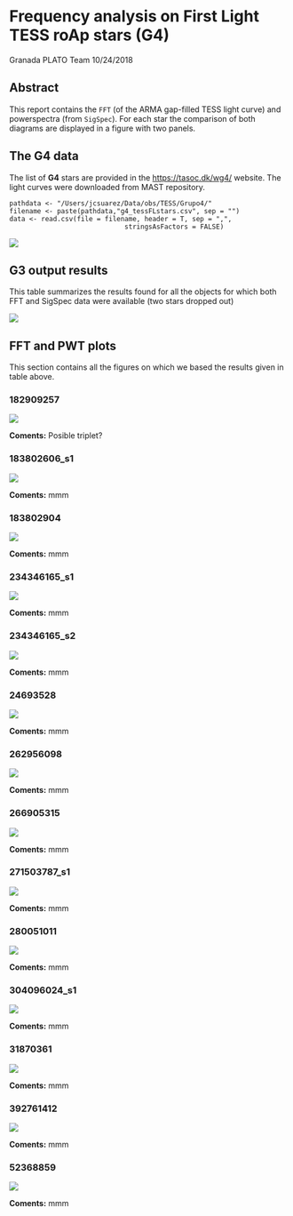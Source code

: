 Frequency analysis on First Light TESS roAp stars (G4)
================
Granada PLATO Team
10/24/2018


## Abstract

This report contains the `FFT` (of the ARMA gap-filled TESS light curve) and 
powerspectra (from `SigSpec`).
For each star the comparison of both diagrams are displayed in a figure with 
two panels.

## The G4 data

The list of **G4** stars are provided in the <https://tasoc.dk/wg4/> website. 
The light curves were downloaded from MAST repository.


```{r g4 data}
pathdata <- "/Users/jcsuarez/Data/obs/TESS/Grupo4/"
filename <- paste(pathdata,"g4_tessFLstars.csv", sep = "")
data <- read.csv(file = filename, header = T, sep = ",", 
                             stringsAsFactors = FALSE)
```

![](FiguresG3/g4data_ini.png)


## G3 output results

This table summarizes the results found for all the objects for which both FFT and SigSpec
data were available (two stars dropped out)

![](FiguresG3/g4_results.png)

## FFT and PWT plots 

This section contains all the figures on which we based the results given in table above.

### 182909257

![](FiguresG3/182909257.dat.png)

**Coments:** Posible triplet? 

### 183802606_s1

![](FiguresG3/183802606_s1.dat.png)

**Coments:** mmm

### 183802904

![](FiguresG3/183802904.dat.png)

**Coments:** mmm

### 234346165_s1

![](FiguresG3/234346165_s1.dat.png)

**Coments:** mmm

### 234346165_s2

![](FiguresG3/234346165_s2.dat.png)

**Coments:** mmm


### 24693528

![](FiguresG3/24693528.dat.png)

**Coments:** mmm

### 262956098

![](FiguresG3/262956098.dat.png)

**Coments:** mmm


### 266905315

![](FiguresG3/266905315.dat.png)

**Coments:** mmm


### 271503787_s1

![](FiguresG3/271503787_s1.dat.png)

**Coments:** mmm



### 280051011

![](FiguresG3/280051011.dat.png)

**Coments:** mmm

### 304096024_s1

![](FiguresG3/304096024_s1.dat.png)

**Coments:** mmm

### 31870361

![](FiguresG3/31870361.dat.png)

**Coments:** mmm

### 392761412

![](FiguresG3/392761412.dat.png)

**Coments:** mmm

### 52368859

![](FiguresG3/52368859.dat.png)

**Coments:** mmm
